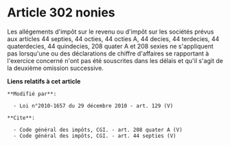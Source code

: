 # Article 302 nonies

Les allégements d'impôt sur le revenu ou d'impôt sur les sociétés prévus aux articles 44 septies, 44 octies, 44 octies A, 44
decies, 44 terdecies, 44 quaterdecies, 44 quindecies, 208 quater A et 208 sexies ne s'appliquent pas lorsqu'une ou des
déclarations de chiffre d'affaires se rapportant à l'exercice concerné n'ont pas été souscrites dans les délais et qu'il
s'agit de la deuxième omission successive.

**Liens relatifs à cet article**

	**Modifié par**:

	  - Loi n°2010-1657 du 29 décembre 2010 - art. 129 (V)

	**Cite**:

	  - Code général des impôts, CGI. - art. 208 quater A (V)
	  - Code général des impôts, CGI. - art. 44 septies (V)
